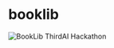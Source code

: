 # booklib

![BookLib ThirdAI Hackathon](https://github.com/AhmedA-afk/booklib/assets/75877010/81332d82-ab47-47a4-adab-794fb53890c8)
